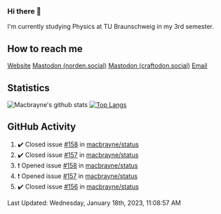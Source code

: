 ### Hi there 👋
I'm currently studying Physics at TU Braunschweig in my 3rd semester.

## How to reach me
[Website](https://florentin-schleuss.de)
<a rel="me" href="https://norden.social/@florentin">Mastodon (norden.social)</a>
<a rel="me" href="https://craftodon.social/@frodolon">Mastodon (craftodon.social)</a>
[Email](mailto:hello@macbrayne.de)

## Statistics
![Macbrayne's github stats](https://github-readme-stats.vercel.app/api?username=macbrayne&count_private=true&show_icons=true&hide_rank=true&custom_title=macbrayne's%20GitHub%20Stats)
[![Top Langs](https://github-readme-stats.vercel.app/api/top-langs/?username=macbrayne&exclude_repo=liftron&layout=compact)](https://github.com/anuraghazra/github-readme-stats)
## GitHub Activity

<!--RECENT_ACTIVITY:start-->
1. ✔️ Closed issue [#158](https://github.com/macbrayne/status/issues/158) in [macbrayne/status](https://github.com/macbrayne/status)
2. ✔️ Closed issue [#157](https://github.com/macbrayne/status/issues/157) in [macbrayne/status](https://github.com/macbrayne/status)
3. ❗️ Opened issue [#158](https://github.com/macbrayne/status/issues/158) in [macbrayne/status](https://github.com/macbrayne/status)
4. ❗️ Opened issue [#157](https://github.com/macbrayne/status/issues/157) in [macbrayne/status](https://github.com/macbrayne/status)
5. ✔️ Closed issue [#156](https://github.com/macbrayne/status/issues/156) in [macbrayne/status](https://github.com/macbrayne/status)
<!--RECENT_ACTIVITY:end-->

<!--RECENT_ACTIVITY:last_update-->
Last Updated: Wednesday, January 18th, 2023, 11:08:57 AM
<!--RECENT_ACTIVITY:last_update_end-->


<!--
**macbrayne/macbrayne** is a ✨ _special_ ✨ repository because its `README.md` (this file) appears on your GitHub profile.

Here are some ideas to get you started:

- 🔭 I’m currently working on ...
- 🌱 I’m currently learning ...
- 👯 I’m looking to collaborate on ...
- 🤔 I’m looking for help with ...
- 💬 Ask me about ...
- 📫 How to reach me: ...
- 😄 Pronouns: ...
- ⚡ Fun fact: ...
-->
